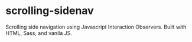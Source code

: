 # scrolling-sidenav
Scrolling side navigation using Javascript Interaction Observers. Built with HTML, Sass, and vanila JS.
